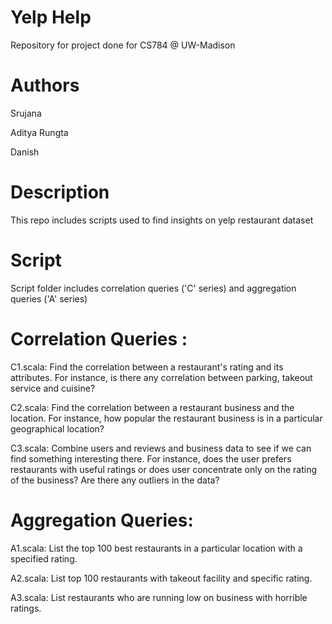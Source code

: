 # Yelp Help
Repository for project done for CS784 @ UW-Madison

# Authors
Srujana

Aditya Rungta

Danish

# Description
This repo includes scripts used to find insights on yelp restaurant dataset

# Script
Script folder includes correlation queries ('C' series) and aggregation queries ('A' series)

# Correlation Queries :
C1.scala: Find the correlation between a restaurant's rating and its attributes. For instance, is there any correlation between parking, takeout service and cuisine?

C2.scala: Find the correlation between a restaurant business and the location. For instance, how popular the restaurant business is in a particular geographical location?

C3.scala: Combine users and reviews and business data to see if we can find something interesting there. For instance, does the user prefers restaurants with useful ratings or does user concentrate only on the rating of the business? Are there any outliers in the data?


# Aggregation Queries:
A1.scala: List the top 100 best restaurants in a particular location with a specified rating.

A2.scala: List top 100 restaurants with takeout facility and specific rating.

A3.scala: List restaurants who are running low on business with horrible ratings.
